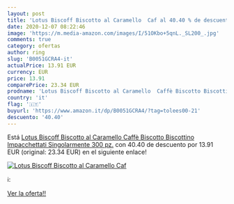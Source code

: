 ```yaml
---
layout: post
title: 'Lotus Biscoff Biscotto al Caramello  Caf al 40.40 % de descuento'
date: 2020-12-07 08:22:46
image: 'https://m.media-amazon.com/images/I/51OKbo+5qnL._SL200_.jpg'
comments: true
category: ofertas
author: ring
slug: 'B0051GCRA4-it'
actualPrice: 13.91 EUR
currency: EUR
price: 13.91
comparePrice: 23.34 EUR
prodname: 'Lotus Biscoff Biscotto al Caramello  Caffè Biscotto Biscottino Impacchettati Singolarmente 300 pz.'
country: 'it'
flag: '🇮🇹'
buyurl: 'https://www.amazon.it/dp/B0051GCRA4/?tag=tolees00-21'
descuento: '40.40'
---
```


Está [Lotus Biscoff Biscotto al Caramello  Caffè Biscotto Biscottino Impacchettati Singolarmente 300 pz.](https://www.amazon.it/dp/B0051GCRA4/?tag=tolees00-21) con 40.40 de descuento por 13.91 EUR (original: 23.34 EUR) en el siguiente enlace!

[![Lotus Biscoff Biscotto al Caramello  Caf](https://m.media-amazon.com/images/I/51OKbo+5qnL._SL200_.jpg)](https://www.amazon.it/dp/B0051GCRA4/?tag=tolees00-21)

ℹ️:


[Ver la oferta!!](https://www.amazon.it/dp/B0051GCRA4/?tag=tolees00-21)
